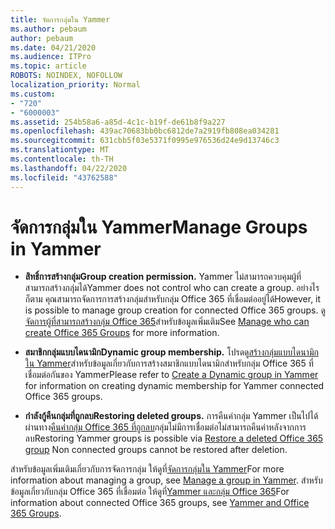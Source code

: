 ```yaml
---
title: จัดการกลุ่มใน Yammer
ms.author: pebaum
author: pebaum
ms.date: 04/21/2020
ms.audience: ITPro
ms.topic: article
ROBOTS: NOINDEX, NOFOLLOW
localization_priority: Normal
ms.custom:
- "720"
- "6000003"
ms.assetid: 254b58a6-a85d-4c1c-b19f-de61b8f9a227
ms.openlocfilehash: 439ac70683bb0bc6812de7a2919fb808ea034281
ms.sourcegitcommit: 631cbb5f03e5371f0995e976536d24e9d13746c3
ms.translationtype: MT
ms.contentlocale: th-TH
ms.lasthandoff: 04/22/2020
ms.locfileid: "43762588"
---
```

# <a name="manage-groups-in-yammer"></a><span data-ttu-id="bf35b-102">จัดการกลุ่มใน Yammer</span><span class="sxs-lookup"><span data-stu-id="bf35b-102">Manage Groups in Yammer</span></span>

- <span data-ttu-id="bf35b-103">**สิทธิ์การสร้างกลุ่ม**</span><span class="sxs-lookup"><span data-stu-id="bf35b-103">**Group creation permission.**</span></span> <span data-ttu-id="bf35b-104">Yammer ไม่สามารถควบคุมผู้ที่สามารถสร้างกลุ่มได้</span><span class="sxs-lookup"><span data-stu-id="bf35b-104">Yammer does not control who can create a group.</span></span> <span data-ttu-id="bf35b-105">อย่างไรก็ตาม คุณสามารถจัดการการสร้างกลุ่มสําหรับกลุ่ม Office 365 ที่เชื่อมต่ออยู่ได้</span><span class="sxs-lookup"><span data-stu-id="bf35b-105">However, it is possible to manage group creation for connected Office 365 groups.</span></span> <span data-ttu-id="bf35b-106">ดู[จัดการผู้ที่สามารถสร้างกลุ่ม Office 365](https://docs.microsoft.com/office365/admin/create-groups/manage-creation-of-groups)สําหรับข้อมูลเพิ่มเติม</span><span class="sxs-lookup"><span data-stu-id="bf35b-106">See [Manage who can create Office 365 Groups](https://docs.microsoft.com/office365/admin/create-groups/manage-creation-of-groups) for more information.</span></span>

- <span data-ttu-id="bf35b-107">**สมาชิกกลุ่มแบบไดนามิก**</span><span class="sxs-lookup"><span data-stu-id="bf35b-107">**Dynamic group membership.**</span></span> <span data-ttu-id="bf35b-108">โปรดดู[สร้างกลุ่มแบบไดนามิกใน Yammer](https://docs.microsoft.com/yammer/manage-yammer-groups/create-a-dynamic-group)สําหรับข้อมูลเกี่ยวกับการสร้างสมาชิกแบบไดนามิกสําหรับกลุ่ม Office 365 ที่เชื่อมต่อกันของ Yammer</span><span class="sxs-lookup"><span data-stu-id="bf35b-108">Please refer to [Create a Dynamic group in Yammer](https://docs.microsoft.com/yammer/manage-yammer-groups/create-a-dynamic-group) for information on creating dynamic membership for Yammer connected Office 365 groups.</span></span>

- <span data-ttu-id="bf35b-109">**กําลังกู้คืนกลุ่มที่ถูกลบ**</span><span class="sxs-lookup"><span data-stu-id="bf35b-109">**Restoring deleted groups.**</span></span> <span data-ttu-id="bf35b-110">การคืนค่ากลุ่ม Yammer เป็นไปได้ผ่านทาง[คืนค่ากลุ่ม Office 365 ที่ถูกลบ](https://docs.microsoft.com/office365/admin/create-groups/restore-deleted-group)กลุ่มไม่มีการเชื่อมต่อไม่สามารถคืนค่าหลังจากการลบ</span><span class="sxs-lookup"><span data-stu-id="bf35b-110">Restoring Yammer groups is possible via [Restore a deleted Office 365 group](https://docs.microsoft.com/office365/admin/create-groups/restore-deleted-group) Non connected groups cannot be restored after deletion.</span></span>

<span data-ttu-id="bf35b-111">สําหรับข้อมูลเพิ่มเติมเกี่ยวกับการจัดการกลุ่ม ให้ดูที่[จัดการกลุ่มใน Yammer](https://support.office.com/article/Manage-a-group-in-Yammer-6e05c6d6-5548-4c88-89cd-e6757a514ef2)</span><span class="sxs-lookup"><span data-stu-id="bf35b-111">For more information about managing a group, see [Manage a group in Yammer](https://support.office.com/article/Manage-a-group-in-Yammer-6e05c6d6-5548-4c88-89cd-e6757a514ef2).</span></span> <span data-ttu-id="bf35b-112">สําหรับข้อมูลเกี่ยวกับกลุ่ม Office 365 ที่เชื่อมต่อ ให้ดูที่[Yammer และกลุ่ม Office 365](https://docs.microsoft.com/yammer/manage-yammer-groups/yammer-and-office-365-groups)</span><span class="sxs-lookup"><span data-stu-id="bf35b-112">For information about connected Office 365 groups, see [Yammer and Office 365 Groups](https://docs.microsoft.com/yammer/manage-yammer-groups/yammer-and-office-365-groups).</span></span>
  